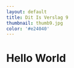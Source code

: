 ```yaml
---
layout: default
title: Dit Is Verslag 9
thumbnail: thumb9.jpg
color: '#e24040'
---
```


# Hello World
